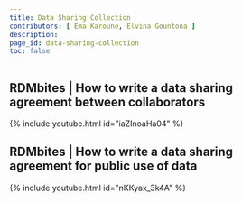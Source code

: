 ```yaml
---
title: Data Sharing Collection
contributors: [ Ema Karoune, Elvina Gountona ] 
description: 
page_id: data-sharing-collection
toc: false
---
```




## RDMbites | How to write a data sharing agreement between collaborators

{% include youtube.html id="iaZInoaHa04" %}

## RDMbites | How to write a data sharing agreement for public use of data

{% include youtube.html id="nKKyax_3k4A" %}
